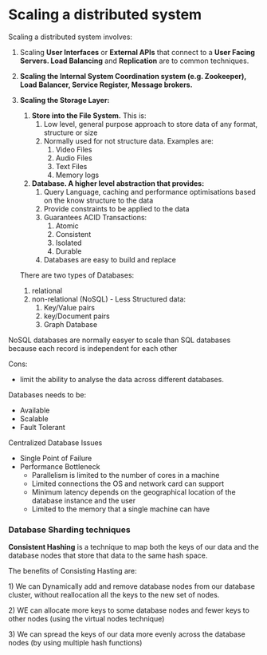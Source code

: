 # Scaling a distributed system

Scaling a distributed system involves:

1. Scaling **User Interfaces** or **External APIs** that connect to a **User Facing Servers. Load Balancing** and **Replication** are to common techniques.
2. **Scaling the Internal System Coordination system \(e.g. Zookeeper\), Load Balancer, Service Register, Message brokers.** 
3. **Scaling the Storage Layer:**

   1. **Store into the File System.** This is:
      1. Low level, general purpose approach to store data of any format, structure or size
      2. Normally used for not structure data. Examples are:
         1. Video Files 
         2. Audio Files 
         3. Text Files
         4. Memory logs
   2. **Database. A higher level abstraction that provides:**
      1. Query Language, caching and performance optimisations based on the know structure to the data  
      2. Provide constraints to be applied to the data 
      3. Guarantees ACID Transactions:
         1. Atomic
         2. Consistent 
         3. Isolated 
         4. Durable
      4. Databases are easy to build and replace

   There are two types of Databases:

   1. relational 
   2. non-relational \(NoSQL\) - Less Structured data:
      1. Key/Value pairs
      2. key/Document pairs 
      3. Graph Database

NoSQL databases are normally easyer to scale than SQL databases because each record is independent for each other 

Cons:

* limit the ability to analyse the data across different databases.

Databases needs to be:

* Available 
* Scalable
* Fault Tolerant 

Centralized Database Issues

* Single Point of Failure
* Performance Bottleneck
  * Parallelism is limited to the number of cores in a machine
  * Limited connections the OS and network card can support
  * Minimum latency depends on the geographical location of the database instance and the user
  * Limited to the memory that a single machine can have 

### Database Sharding techniques

**Consistent Hashing** is a technique to map both the keys of our data and the database nodes that store that data to the same hash space.

The benefits of Consisting Hasting are:

1\) We can Dynamically add and remove database nodes from our database cluster, without reallocation all the keys to the new set of nodes.

2\) WE can allocate more keys to some database nodes and fewer keys to other nodes \(using the virtual nodes technique\)

3\) We can spread the keys of our data more evenly across the database nodes \(by using multiple hash functions\)







